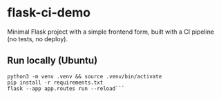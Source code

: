 # flask-ci-demo

Minimal Flask project with a simple frontend form, built with a CI pipeline (no tests, no deploy).

## Run locally (Ubuntu)
```
python3 -m venv .venv && source .venv/bin/activate
pip install -r requirements.txt
flask --app app.routes run --reload```
